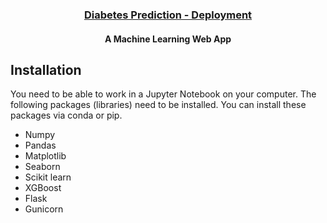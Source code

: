 

<h3 align="center"><a href='https://diabetesprediction11.herokuapp.com/'>Diabetes Prediction - Deployment</a></h3>
<h4 align="center">A Machine Learning Web App</h4>


## Installation <a name="installation"></a>
You need to be able to work in a Jupyter Notebook on your computer. The following packages (libraries) need to be installed. You can install these packages via conda or pip.

- Numpy
- Pandas
- Matplotlib
- Seaborn
- Scikit learn
- XGBoost
- Flask
- Gunicorn

